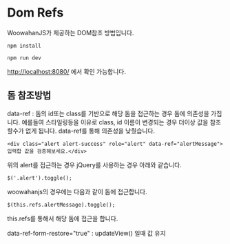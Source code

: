# Dom Refs

WoowahanJS가 제공하는 DOM참조 방법입니다.

```
npm install

npm run dev
```

[http://localhost:8080/](http://localhost:8080/) 에서 확인 가능합니다.

## 돔 참조방법

data-ref : 돔의 id또는 class를 기반으로 해당 돔을 접근하는 경우 돔에 의존성을 가집니다. 예를들여 스타일링등을 이유로 class, id 이름이 변경되는 경우 더이상 값을 참조할수가 없게 됩니다.
data-ref를 통해 의존성을 낮췄습니다.

```
<div class="alert alert-success" role="alert" data-ref="alertMessage">입력합 값을 검증해보세요.</div>
```
위의 alert를 접근하는 경우 jQuery를 사용하는 경우 아래와 같습니다.
```
$('.alert').toggle();
```

woowahanjs의 경우에는 다음과 같이 돔에 접근합니다.
```
$(this.refs.alertMessage).toggle();
```

this.refs를 통해서 해당 돔에 접근을 합니다.

data-ref-form-restore="true" : updateView() 일때 값 유지
